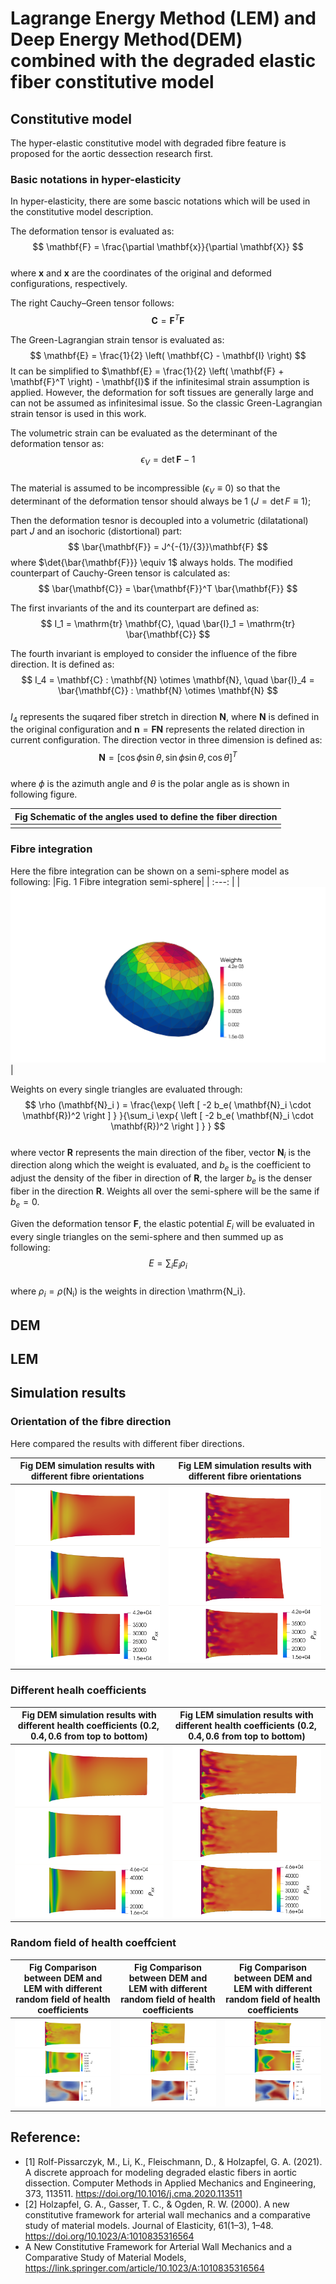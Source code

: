 
# Lagrange Energy Method (LEM) and Deep Energy Method(DEM) combined with the degraded elastic fiber constitutive model

## Constitutive model
The hyper-elastic constitutive model with degraded fibre feature is proposed for the aortic dessection research first.

### Basic notations in hyper-elasticity
In hyper-elasticity, there are some bascic notations which will be used in the constitutive model description.

The deformation tensor is evaluated as:
$$
\mathbf{F} = \frac{\partial \mathbf{x}}{\partial \mathbf{X}}
$$  
where $\mathbf{x}$ and $\mathbf{x}$ are the coordinates of the original and deformed configurations, respectively.

The right Cauchy–Green tensor follows:
$$
\mathbf{C} = \mathbf{F}^T \mathbf{F}
$$

The Green-Lagrangian strain tensor is evaluated as:  
$$
\mathbf{E} = \frac{1}{2} \left( \mathbf{C} - \mathbf{I} \right)
$$
It can be simplified to $\mathbf{E} = \frac{1}{2} \left( \mathbf{F} + \mathbf{F}^T \right) - \mathbf{I}$ if the infinitesimal strain assumption is applied. However, the deformation for soft tissues are generally large and can not be assumed as infinitesimal issue. So the classic Green-Lagrangian strain tensor is used in this work.

The volumetric strain can be evaluated as the determinant of the deformation tensor as: 
$$\epsilon_V = \det{\mathbf{F}}-1$$  
The material is assumed to be incompressible ($\epsilon_V \equiv 0$) so that the determinant of the deformation tensor should always be 1 ($J = \det{F} \equiv 1$);

Then the deformation tesnor is decoupled into a volumetric (dilatational) part $J$ and an isochoric (distortional) part:  
$$
\bar{\mathbf{F}} = J^{-{1}/{3}}\mathbf{F}
$$
where $\det{\bar{\mathbf{F}}} \equiv 1$ always holds. The modified counterpart of Cauchy-Green tensor is calculated as:  
$$
\bar{\mathbf{C}} = \bar{\mathbf{F}}^T \bar{\mathbf{F}}
$$

The first invariants of the and its counterpart are defined as:  
$$
I_1 = \mathrm{tr} \mathbf{C}, \quad \bar{I}_1 = \mathrm{tr} \bar{\mathbf{C}} 
$$

The fourth invariant is employed to consider the influence of the fibre direction. It is defined as:  
$$
I_4 = \mathbf{C} : \mathbf{N} \otimes \mathbf{N}, \quad \bar{I}_4 = \bar{\mathbf{C}} : \mathbf{N} \otimes \mathbf{N}
$$  
$I_4$ represents the suqared fiber stretch in direction $\mathbf{N}$, where $\mathbf{N}$ is defined in the original configuration and $\mathbf{n} = \mathbf{F} \mathbf{N}$ represents the related direction in current configuration. The direction vector in three dimension is defined as:  
$$
\mathbf{N} = \left [ \cos\phi \sin\theta, \sin \phi \sin \theta, \cos \theta \right ]^T
$$  
where $\phi$ is the azimuth angle and $\theta$ is the polar angle as is shown in following figure.

|Fig Schematic of the angles used to define the fiber direction |
| :----: |
| |




### Fibre integration
Here the fibre integration can be shown on a semi-sphere model as following:
|Fig. 1 Fibre integration semi-sphere|
| :---: |
| ![](figs/integration_sphere.png) |

Weights on every single triangles are evaluated through:   
$$
\rho (\mathbf{N}_i ) = \frac{\exp{ \left [ -2 b_e( \mathbf{N}_i \cdot \mathbf{R})^2 \right ] } }{\sum_i  \exp{ \left [ -2 b_e( \mathbf{N}_i \cdot \mathbf{R})^2 \right ] } }
$$  
where vector $\mathbf{R}$ represents the main direction of the fiber, vector $\mathbf{N}_i$ is the direction along which the weight is evaluated, and $b_e$ is the coefficient to adjust the density of the fiber in direction of $\mathbf{R}$, the larger $b_e$ is the denser fiber in the direction $\mathbf{R}$. Weights all over the semi-sphere will be the same if $b_e=0$. 

Given the deformation tensor $\mathbf{F}$, the elastic potential $E_i$ will be evaluated in every single triangles on the semi-sphere and then summed up as following:   
$$
E = \sum_i E_i \rho_i
$$  
where $\rho_i = \rho(\mathrm{N_i})$ is the weights in direction \mathrm{N_i}.


## DEM

## LEM


## Simulation results

### Orientation of the fibre direction
Here compared the results with different fiber directions.

| Fig DEM simulation results with different fibre orientations | Fig LEM simulation results with different fibre orientations |
| :---: | :---: |
| ![Alt text](figs/normalNet_tx_health1.0_orientationComparison.png) | ![Alt text](figs/fem_tx_health1.0_orientationComparison.png) |

### Different healh coefficients

| Fig DEM simulation results with different health coefficients ($0.2, 0.4, 0.6$ from top to bottom) | Fig LEM simulation results with different health coefficients ($0.2, 0.4, 0.6$ from top to bottom) |
| :---: | :---: |
| ![Alt text](figs/normalNet_tx_orientation0_healthComparison0246.png) | ![Alt text](figs/fem_tx_orientation0_healthComparison0246.png) |


### Random field of health coeffcient

| Fig Comparison between DEM and LEM with different random field of health coefficients | Fig Comparison between DEM and LEM with different random field of health coefficients | Fig Comparison between DEM and LEM with different random field of health coefficients |
| :---: | :---: | :---: |
| ![Alt text](figs/net_fem_tx_randomHealth0.png) | ![Alt text](figs/net_fem_tx_randomHealth1.png) | ![Alt text](figs/net_fem_tx_randomHealth2.png) |




## Reference:
- [1] Rolf-Pissarczyk, M., Li, K., Fleischmann, D., & Holzapfel, G. A. (2021). A discrete approach for modeling degraded elastic fibers in aortic dissection. Computer Methods in Applied Mechanics and Engineering, 373, 113511. https://doi.org/10.1016/j.cma.2020.113511
- [2] Holzapfel, G. A., Gasser, T. C., & Ogden, R. W. (2000). A new constitutive framework for arterial wall mechanics and a comparative study of material models. Journal of Elasticity, 61(1–3), 1–48. https://doi.org/10.1023/A:1010835316564
- A New Constitutive Framework for Arterial Wall Mechanics and a Comparative Study of Material Models, https://link.springer.com/article/10.1023/A:1010835316564